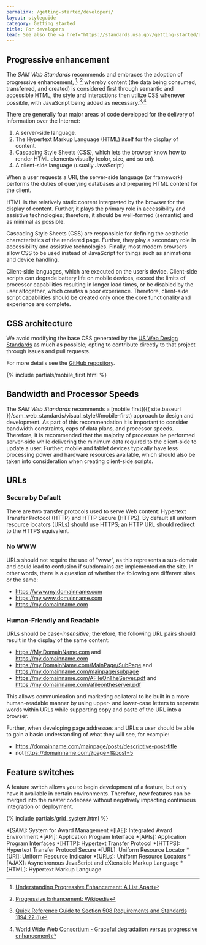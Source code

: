 ```yaml
---
permalink: /getting-started/developers/
layout: styleguide
category: Getting started
title: For developers
lead: See also the <a href="https://standards.usa.gov/getting-started/developers/">US Web Design Standards - For developers</a>. 
---
```


## Progressive enhancement

The *SAM Web Standards* recommends and embraces the adoption of progressive enhancement, [^ProgressiveEnhancement1]<sup>,</sup> [^ProgressiveEnhancement2] whereby content (the data being consumed, transferred, and created) is considered first through semantic and accessible HTML, the style and interactions then utilize CSS whenever possible, with JavaScript being added as necessary.[^Section508]<sup>,</sup>[^w3cProgressiveEnhancement]

There are generally four major areas of code developed for the delivery of information over the Internet:

1. A server-side language.
2. The Hypertext Markup Language (HTML) itself for the display of content.
3. Cascading Style Sheets (CSS), which lets the browser know how to render HTML elements visually (color, size, and so on).
4. A client-side language (usually JavaScript)

When a user requests a URI, the server-side language (or framework) performs the duties of querying databases and preparing HTML content for the client.

HTML is the relatively static content interpreted by the browser for the display of content. Further, it plays the primary role in accessibility and assistive technologies; therefore, it should be well-formed (semantic) and as minimal as possible.

Cascading Style Sheets (CSS) are responsible for defining the aesthetic characteristics of the rendered page. Further, they play a secondary role in accessibility and assistive technologies. Finally, most modern browsers allow CSS to be used instead of JavaScript for things such as animations and device handling.

Client-side languages, which are executed on the user’s device. Client-side scripts can degrade battery life on mobile devices, exceed the limits of processor capabilities resulting in longer load times, or be disabled by the user altogether, which creates a poor experience. Therefore, client-side script capabilities should be created only once the core functionality and experience are complete.

<h2>CSS architecture</h2>

<p>We avoid modifying the base CSS generated by the <a href="https://standards.usa.gov">US Web Design Standards</a> as much as possible; opting to contribute directly to that project through issues and pull requests.</p>

<p>For more details see the <a href="{{ site.repos[0].url }}">GitHub repository</a>.</p>

{% include partials/mobile_first.html %}

## Bandwidth and Processor Speeds

The *SAM Web Standards* recommends a [mobile first]({{ site.baseurl }}/sam_web_standards/visual_style/#mobile-first) approach to design and development. As part of this recommendation it is important to consider bandwidth constraints, caps of data plans, and processor speeds. Therefore, it is recommended that the majority of processes be performed server-side while delivering the minimum data required to the client-side to update a user. Further, mobile and tablet devices typically have less processing power and hardware resources available, which should also be taken into consideration when creating client-side scripts.

## URLs

### Secure by Default

There are two transfer protocols used to serve Web content: Hypertext Transfer Protocol (HTTP) and HTTP Secure (HTTPS). By default all uniform resource locators (URLs) should use HTTPS; an HTTP URL should redirect to the HTTPS equivalent.


### No WWW

URLs should not require the use of “www”, as this represents a sub-domain and could lead to confusion if subdomains are implemented on the site. In other words, there is a question of whether the following are different sites or the same:

* https://www.my.domainname.com
* https://my.www.domainname.com
* https://my.domainname.com

### Human-Friendly and Readable

URLs should be case-*insensitive*; therefore, the following URL pairs should result in the display of the same content:

* https://My.DomainName.com and<br>https://my.domainname.com
* https://my.DomainName.com/MainPage/SubPage and<br>https://my.domainname.com/mainpage/subpage
* https://my.domainname.com/AFileOnTheServer.pdf and<br>https://my.domainname.com/afileontheserver.pdf

This allows communication and marketing collateral to be built in a more human-readable manner by using upper- and lower-case letters to separate words within URLs while supporting copy and paste of the URL into a browser.

Further, when developing page addresses and URLs a user should be able to gain a basic understanding of what they will see, for example:

* https://domainname.com/mainpage/posts/descriptive-post-title
* not https://domainname.com/?page=1&post=5

## Feature switches

A feature switch allows you to begin development of a feature, but only have it available in certain environments. Therefore, new features can be merged into the master codebase without negatively impacting continuous integration or deployment.

{% include partials/grid_system.html %}

[^Section508]: [Quick Reference Guide to Section 508 Requirements and Standards 1194.22 (l)](http://www.section508.gov/content/learn/standards/quick-reference-guide#1194.22l)
[^w3cProgressiveEnhancement]: [World Wide Web Consortium - Graceful degradation versus progressive enhancement](https://www.w3.org/wiki/Graceful_degradation_versus_progressive_enhancement)
[^AddressNames]: While there are some differences in the details of these terms, for the most part, they can be used interchangibly: URL, URI, Address, Path, Route, and others.
[^ProgressiveEnhancement1]: [Understanding Progressive Enhancement: A List Apart](http://alistapart.com/article/understandingprogressiveenhancement)
[^ProgressiveEnhancement2]: [Progressive Enhancement: Wikipedia](https://en.wikipedia.org/wiki/Progressive_enhancement)

*[SAM]: System for Award Management
*[IAE]: Integrated Award Environment
*[API]: Application Program Interface
*[APIs]: Application Program Interfaces
*[HTTP]: Hypertext Transfer Protocol
*[HTTPS]: Hypertext Transfer Protocol Secure
*[URL]: Uniform Resource Locator
*[URI]: Uniform Resource Indicator
*[URLs]: Uniform Resource Locators
*[AJAX]: Asynchronous JavaScript and eXtensible Markup Language
*[HTML]: Hypertext Markup Language
